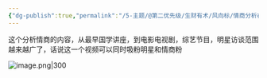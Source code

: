 ```yaml
---
{"dg-publish":true,"permalink":"/5-主题/@第二优先级/生财有术/风向标/情商分析在娱乐圈的广泛应用/","tags":["生财有术","风向标"],"noteIcon":"1","created":"2023-12-27","updated":"2024-04-11"}
---
```


这个分析情商的内容，从最早国学讲座，到电影电视剧，综艺节目，明星访谈范围越来越广了，话说这一个视频可以同时吸粉明星和情商粉

![image.png|300](http://img.xlg.life/images/202404112333690.png)
